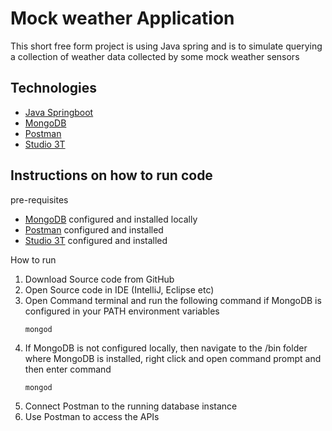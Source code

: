 # Mock weather Application

This short free form project is using Java spring and is to simulate querying a 
collection of weather data collected by some mock weather sensors

## Technologies 
* [Java Springboot](https://spring.io/projects/spring-boot)
* [MongoDB](https://www.mongodb.com/)
* [Postman](https://www.postman.com/)
* [Studio 3T](https://studio3t.com/)


## Instructions on how to run code

pre-requisites
 * [MongoDB](https://www.mongodb.com/) configured and installed locally
 * [Postman](https://www.postman.com/) configured and installed  
 * [Studio 3T](https://studio3t.com/) configured and installed 


How to run 
1. Download Source code from GitHub
2. Open Source code in IDE (IntelliJ, Eclipse etc)
3. Open Command terminal and run the following command if MongoDB is
configured in your PATH environment variables
    ```
   mongod
   ```
4. If MongoDB is not configured locally, then navigate to the /bin
folder where MongoDB is installed, right click and open command prompt
and then enter command 
    ```
    mongod
    ```
5. Connect Postman to the running database instance
6. Use Postman to access the APIs